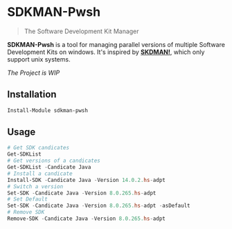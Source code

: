# SDKMAN-Pwsh

> The Software Development Kit Manager

**SDKMAN-Pwsh** is a tool for managing parallel versions of multiple Software Development Kits on windows. It's inspired by **[SKDMAN!](https://sdkman.io)**, which only support unix systems.

_The Project is WIP_

## Installation

``` powershell
Install-Module sdkman-pwsh
```

## Usage

``` powershell
# Get SDK candicates
Get-SDKList
# Get versions of a candicates
Get-SDKList -Candicate Java
# Install a candicate
Install-SDK -Candicate Java -Version 14.0.2.hs-adpt
# Switch a version
Set-SDK -Candicate Java -Version 8.0.265.hs-adpt
# Set Default
Set-SDK -Candicate Java -Version 8.0.265.hs-adpt -asDefault
# Remove SDK
Remove-SDK -Candicate Java -Version 8.0.265.hs-adpt
```